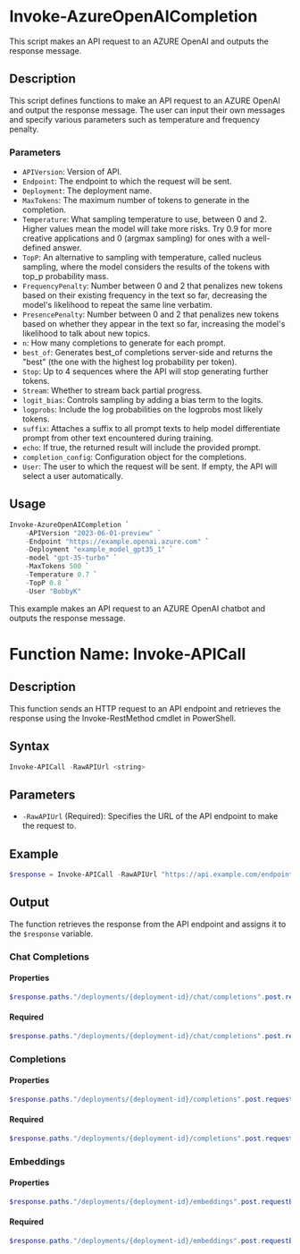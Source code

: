 # Invoke-AzureOpenAICompletion

This script makes an API request to an AZURE OpenAI and outputs the response message.

## Description

This script defines functions to make an API request to an AZURE OpenAI and output the response message. The user can input their own messages and specify various parameters such as temperature and frequency penalty.

### Parameters

- `APIVersion`: Version of API.
- `Endpoint`: The endpoint to which the request will be sent.
- `Deployment`: The deployment name.
- `MaxTokens`: The maximum number of tokens to generate in the completion.
- `Temperature`: What sampling temperature to use, between 0 and 2. Higher values mean the model will take more risks. Try 0.9 for more creative applications and 0 (argmax sampling) for ones with a well-defined answer.
- `TopP`: An alternative to sampling with temperature, called nucleus sampling, where the model considers the results of the tokens with top_p probability mass.
- `FrequencyPenalty`: Number between 0 and 2 that penalizes new tokens based on their existing frequency in the text so far, decreasing the model's likelihood to repeat the same line verbatim.
- `PresencePenalty`: Number between 0 and 2 that penalizes new tokens based on whether they appear in the text so far, increasing the model's likelihood to talk about new topics.
- `n`: How many completions to generate for each prompt.
- `best_of`: Generates best_of completions server-side and returns the "best" (the one with the highest log probability per token).
- `Stop`: Up to 4 sequences where the API will stop generating further tokens.
- `Stream`: Whether to stream back partial progress.
- `logit_bias`: Controls sampling by adding a bias term to the logits.
- `logprobs`: Include the log probabilities on the logprobs most likely tokens.
- `suffix`: Attaches a suffix to all prompt texts to help model differentiate prompt from other text encountered during training.
- `echo`: If true, the returned result will include the provided prompt.
- `completion_config`: Configuration object for the completions.
- `User`: The user to which the request will be sent. If empty, the API will select a user automatically.

## Usage

```powershell
Invoke-AzureOpenAICompletion `
    -APIVersion "2023-06-01-preview" `
    -Endpoint "https://example.openai.azure.com" `
    -Deployment "example_model_gpt35_1" `
    -model "gpt-35-turbo" `
    -MaxTokens 500 `
    -Temperature 0.7 `
    -TopP 0.8 `
    -User "BobbyK"
```

This example makes an API request to an AZURE OpenAI chatbot and outputs the response message.

# Function Name: Invoke-APICall

## Description
This function sends an HTTP request to an API endpoint and retrieves the response using the Invoke-RestMethod cmdlet in PowerShell.

## Syntax

```powershell
Invoke-APICall -RawAPIUrl <string>
```

## Parameters

- `-RawAPIUrl` (Required): Specifies the URL of the API endpoint to make the request to.

## Example

```powershell
$response = Invoke-APICall -RawAPIUrl "https://api.example.com/endpoint"
```

## Output

The function retrieves the response from the API endpoint and assigns it to the `$response` variable.

### Chat Completions

#### Properties

```powershell
$response.paths."/deployments/{deployment-id}/chat/completions".post.requestBody.content."application/json".schema.properties
```

#### Required

```powershell
$response.paths."/deployments/{deployment-id}/chat/completions".post.requestBody.content."application/json".schema.required
```

### Completions
#### Properties

```powershell
$response.paths."/deployments/{deployment-id}/completions".post.requestBody.content."application/json".schema.properties
```

#### Required

```powershell
$response.paths."/deployments/{deployment-id}/completions".post.requestBody.content."application/json".schema.required
```

### Embeddings

#### Properties

```powershell
$response.paths."/deployments/{deployment-id}/embeddings".post.requestBody.content."application/json".schema.properties
```

#### Required

```powershell
$response.paths."/deployments/{deployment-id}/embeddings".post.requestBody.content."application/json".schema.required
```

